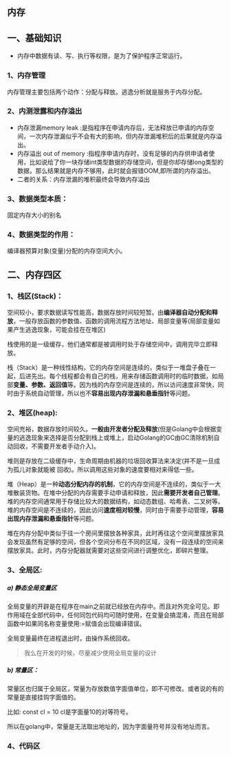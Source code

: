 ## 内存

## 一、基础知识

* 内存中数据有读、写、执行等权限，是为了保护程序正常运行。

### 1、内存管理

内存管理主要包括两个动作：分配与释放。逃逸分析就是服务于内存分配。

### 2、内测泄露和内存溢出

- 内存泄漏memory leak :是指程序在申请内存后，无法释放已申请的内存空间，一次内存泄漏似乎不会有大的影响，但内存泄漏堆积后的后果就是内存溢出。
- 内存溢出 out of memory :指程序申请内存时，没有足够的内存供申请者使用，比如说给了你一块存储int类型数据的存储空间，但是你却存储long类型的数据，那么结果就是内存不够用，此时就会报错OOM,即所谓的内存溢出。
- 二者的关系：内存泄漏的堆积最终会导致内存溢出

### 3、数据类型本质：

 固定内存大小的别名

### 4、数据类型的作用：

 编译器预算对象(变量)分配的内存空间大小。

## 二、内存四区

### 1、栈区(Stack)：

空间较小，要求数据读写性能高，数据存放时间较短暂。由**编译器自动分配和释放**，一般存放函数的参数值、函数的调用流程方法地址、局部变量等(局部变量如果产生逃逸现象，可能会挂在在堆区)

栈使用的是一级缓存，他们通常都是被调用时处于存储空间中，调用完毕立即释放。

栈（Stack）是一种线性结构，它的内存空间是连续的，类似于一堆盘子叠在一起，后进先出。每个线程都会有自己的栈，用来存储函数调用时的临时数据，如局部**变量、参数、返回值**等。因为栈的内存空间是连续的，所以访问速度非常快，同时由于系统自动管理，所以也不**容易出现内存泄漏和悬垂指针**等问题。

### 2、堆区(heap):

空间充裕，数据存放时间较久。**一般由开发者分配及释放**(但是Golang中会根据变量的逃逸现象来选择是否分配到栈上或堆上，启动Golang的GC由GC清除机制自动回收，不需要开发者手动介入)。

堆则是存放在二级缓存中，生命周期由机器的垃圾回收算法来决定(并不是一旦成为孤儿对象就能被
回收)。所以调用这些对象的速度要相对来得低一些。

堆（Heap）是一种**动态分配内存的机制**，它的内存空间是不连续的，类似于一大堆散装货物。在堆中分配的内存需要手动申请和释放，因此**需要开发者自己管理**。堆的内存空间通常用于存储比较大的数据结构，如动态数组、哈希表、二叉树等。堆的内存空间是不连续的，因此访问**速度相对较慢**，同时由于需要手动管理，**容易出现内存泄漏和悬垂指针**等问题。

堆在内存分配中类似于往一个房间里摆放各种家具，此时再往这个空间里摆放家具会发现虽然有足够的空间，但各个空间分布在不同的区域，没有一段连续的空间来摆放家具。此时，内存分配器就需要对这些空间进行调整优化，即碎片整理。

### 3、全局区:

##### a) 静态全局变量区

全局变量的开辟是在程序在main之前就已经放在内存中。而且对外完全可见。即作用域在全部代码中，任何同包代码均可随时使用，在变量会搞混淆，而且在局部函数中如果同名称变量使用:=赋值会出现编译错误。

全局变量最终在进程退出时，由操作系统回收。

> 我么在开发的时候，尽量减少使用全局变量的设计

##### b) 常量区：

常量区也归属于全局区，常量为存放数值字面值单位，即不可修改。或者说的有的常量是直接挂钩字面值的。

比如:
const cl = 10
cl是字面量10的对等符号。

所以在golang中，常量是无法取出地址的，因为字面量符号并没有地址而言。

### 4、代码区
